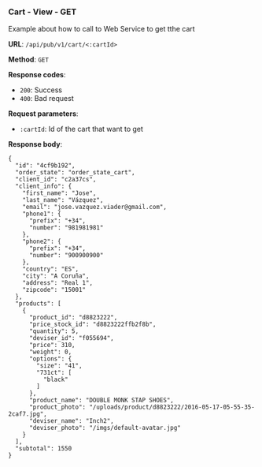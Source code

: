 ### Cart - View - GET

Example about how to call to Web Service to get tthe cart

**URL**: `/api/pub/v1/cart/<:cartId>`

**Method**: `GET`

**Response codes**:
* `200`: Success
* `400`: Bad request

**Request parameters**:
* `:cartId`: Id of the cart that want to get


**Response body**:

```
{
  "id": "4cf9b192",
  "order_state": "order_state_cart",
  "client_id": "c2a37cs",
  "client_info": {
    "first_name": "Jose",
    "last_name": "Vázquez",
    "email": "jose.vazquez.viader@gmail.com",
    "phone1": {
      "prefix": "+34",
      "number": "981981981"
    },
    "phone2": {
      "prefix": "+34",
      "number": "900900900"
    },
    "country": "ES",
    "city": "A Coruña",
    "address": "Real 1",
    "zipcode": "15001"
  },
  "products": [
    {
      "product_id": "d8823222",
      "price_stock_id": "d8823222ffb2f8b",
      "quantity": 5,
      "deviser_id": "f055694",
      "price": 310,
      "weight": 0,
      "options": {
        "size": "41",
        "731ct": [
          "black"
        ]
      },
      "product_name": "DOUBLE MONK STAP SHOES",
      "product_photo": "/uploads/product/d8823222/2016-05-17-05-55-35-2caf7.jpg",
      "deviser_name": "Inch2",
      "deviser_photo": "/imgs/default-avatar.jpg"
    }
  ],
  "subtotal": 1550
}
```